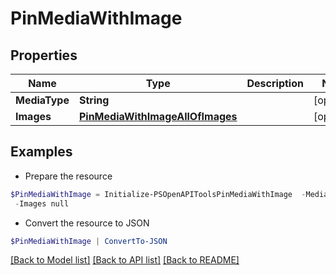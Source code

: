 # PinMediaWithImage
## Properties

Name | Type | Description | Notes
------------ | ------------- | ------------- | -------------
**MediaType** | **String** |  | [optional] 
**Images** | [**PinMediaWithImageAllOfImages**](PinMediaWithImageAllOfImages.md) |  | [optional] 

## Examples

- Prepare the resource
```powershell
$PinMediaWithImage = Initialize-PSOpenAPIToolsPinMediaWithImage  -MediaType null `
 -Images null
```

- Convert the resource to JSON
```powershell
$PinMediaWithImage | ConvertTo-JSON
```

[[Back to Model list]](../README.md#documentation-for-models) [[Back to API list]](../README.md#documentation-for-api-endpoints) [[Back to README]](../README.md)


